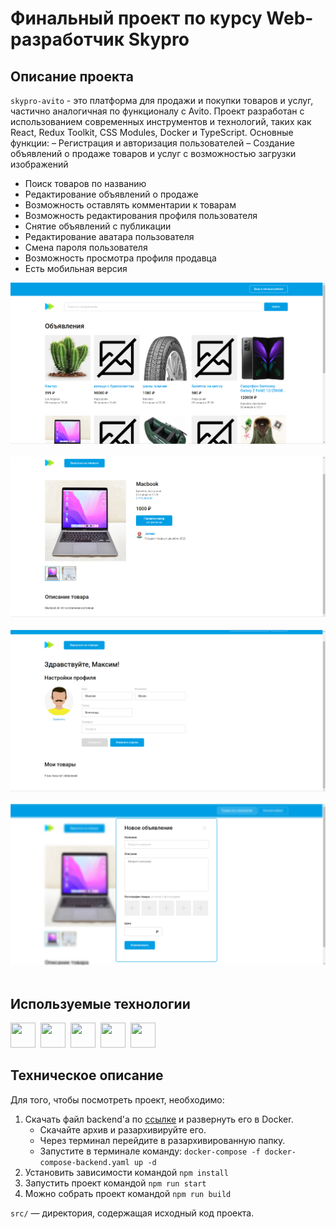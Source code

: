 # Финальный проект по курсу Web-разработчик Skypro

## Описание проекта
`skypro-avito` - это платформа для продажи и покупки товаров и услуг, частично аналогичная по функционалу с Avito. Проект разработан с использованием современных инструментов и технологий, таких как React, Redux Toolkit, CSS Modules, Docker и TypeScript.
Основные функции:
– Регистрация и авторизация пользователей
– Создание объявлений о продаже товаров и услуг с возможностью загрузки изображений
- Поиск товаров по названию
- Редактирование объявлений о продаже
- Возможность оставлять комментарии к товарам
- Возможность редактирования профиля пользователя
- Снятие объявлений с публикации
- Редактирование аватара пользователя
- Смена пароля пользователя
- Возможность просмотра профиля продавца
- Есть мобильная версия

<img src="./src/assets/img/preview1.png" alt="preview">&nbsp;
<img src="./src/assets/img/preview2.png" alt="preview">&nbsp;
<img src="./src/assets/img/preview3.png" alt="preview">&nbsp;
<img src="./src/assets/img/preview4.png" alt="preview">&nbsp;
  
## Используемые технологии
<div>
  <img src="https://cdn.jsdelivr.net/gh/devicons/devicon/icons/css3/css3-original.svg" width="40" height="40"/>&nbsp;
  <img src="https://cdn.jsdelivr.net/gh/devicons/devicon/icons/react/react-original-wordmark.svg" width="40" height="40"/>&nbsp;   
  <img src="https://cdn.jsdelivr.net/gh/devicons/devicon/icons/typescript/typescript-original.svg" width="40" height="40"/>&nbsp;  
  <img src="https://cdn.jsdelivr.net/gh/devicons/devicon/icons/redux/redux-original.svg" width="40" height="40"/>&nbsp;     
  <img src="https://cdn.jsdelivr.net/gh/devicons/devicon/icons/docker/docker-plain-wordmark.svg" width="40" height="40"/>&nbsp;  
</div>

## Техническое описание
Для того, чтобы посмотреть проект, необходимо:  
1. Скачать файл backend'a по [ссылке](https://drive.google.com/file/d/1pFE-NRANTsWmQwTyURjHXuECMmoKCFjO/view) и развернуть его в Docker.
   - Скачайте архив и разархивируйте его.
   - Через терминал перейдите в разархивированную папку.
   - Запустите в терминале команду: `docker-compose -f docker-compose-backend.yaml up -d`
3. Установить зависимости командой `npm install`
4. Запустить проект командой `npm run start`
5. Можно собрать проект командой `npm run build`

`src/` — директория, содержащая исходный код проекта.
